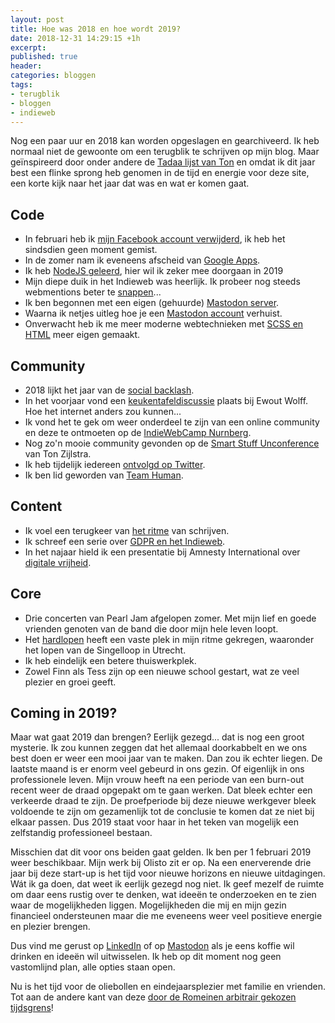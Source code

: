 ```yaml
---
layout: post
title: Hoe was 2018 en hoe wordt 2019?
date: 2018-12-31 14:29:15 +1h
excerpt: 
published: true
header:
categories: bloggen
tags:
- terugblik
- bloggen
- indieweb
---
```

Nog een paar uur en 2018 kan worden opgeslagen en gearchiveerd. Ik heb normaal niet de gewoonte om een terugblik te schrijven op mijn blog. Maar geïnspireerd door onder andere de [Tadaa lijst van Ton](https://www.zylstra.org/blog/2018/12/looking-back-on-2018/) en omdat ik dit jaar best een flinke sprong heb genomen in de tijd en energie voor deze site, een korte kijk naar het jaar dat was en wat er komen gaat.

## Code

- In februari heb ik [mijn Facebook account verwijderd](/mijn-facebook-account-is-echt-weg/), ik heb het sindsdien geen moment gemist. 
- In de zomer nam ik eveneens afscheid van [Google Apps](/Afscheid-Google-Apps/). 
- Ik heb [NodeJS geleerd](/dogfood-2/), hier wil ik zeker mee doorgaan in 2019
- Mijn diepe duik in het Indieweb was heerlijk. Ik probeer nog steeds webmentions beter te [snappen](/Waar-te-beginnen-met-Webmentions/)...
- Ik ben begonnen met een eigen (gehuurde) [Mastodon server](/Nieuw-Mastodon-account/).
- Waarna ik netjes uitleg hoe je een [Mastodon account](/Mastodon-verhuizen/) verhuist.
- Onverwacht heb ik me meer moderne webtechnieken met [SCSS en HTML](/frontend-olisto/) meer eigen gemaakt.

## Community

- 2018 lijkt het jaar van de [social backlash](https://diggingthedigital.com/backlash/).
- In het voorjaar vond een [keukentafeldiscussie](/Hoe-het-internet-anders-kan/) plaats bij Ewout Wolff. Hoe het internet anders zou kunnen...
- Ik vond het te gek om weer onderdeel te zijn van een online community en deze te ontmoeten op de [IndieWebCamp Nurnberg](/46160/).
- Nog zo'n mooie community gevonden op de [Smart Stuff Unconference](/Smart-Stuff-Unconference-2018/) van Ton Zijlstra.
- Ik heb tijdelijk iedereen [ontvolgd op Twitter](/minder-Twitter/).
- Ik ben lid geworden van [Team Human](/team-human/).

## Content

- Ik voel een terugkeer van [het ritme](/het-ritme/) van schrijven.
- Ik schreef een serie over [GDPR en het Indieweb](/GDPR-en-het-Indieweb/).
- In het najaar hield ik een presentatie bij Amnesty International over [digitale vrijheid](/Amnesty-presentatie/).

## Core

- Drie concerten van Pearl Jam afgelopen zomer. Met mijn lief en goede vrienden genoten van de band die door mijn hele leven loopt.
- Het [hardlopen](/start/) heeft een vaste plek in mijn ritme gekregen, waaronder het lopen van de Singelloop in Utrecht.
- Ik heb eindelijk een betere thuiswerkplek.
- Zowel Finn als Tess zijn op een nieuwe school gestart, wat ze veel plezier en groei geeft.

## Coming in 2019?

Maar wat gaat 2019 dan brengen? Eerlijk gezegd... dat is nog een groot mysterie. Ik zou kunnen zeggen dat het allemaal doorkabbelt en we ons best doen er weer een mooi jaar van te maken. Dan zou ik echter liegen. De laatste maand is er enorm veel gebeurd in ons gezin. Of eigenlijk in ons professionele leven. Mijn vrouw heeft na een periode van een burn-out recent weer de draad opgepakt om te gaan werken. Dat bleek echter een verkeerde draad te zijn. De proefperiode bij deze nieuwe werkgever bleek voldoende te zijn om gezamenlijk tot de conclusie te komen dat ze niet bij elkaar passen. Dus 2019 staat voor haar in het teken van mogelijk een zelfstandig professioneel bestaan. 

Misschien dat dit voor ons beiden gaat gelden. Ik ben per 1 februari 2019 weer beschikbaar. Mijn werk bij Olisto zit er op. Na een enerverende drie jaar bij deze start-up is het tijd voor nieuwe horizons en nieuwe uitdagingen. Wát ik ga doen, dat weet ik eerlijk gezegd nog niet. Ik geef mezelf de ruimte om daar eens rustig over te denken, wat ideeën te onderzoeken en te zien waar de mogelijkheden liggen. Mogelijkheden die mij en mijn gezin financieel ondersteunen maar die me eveneens weer veel positieve energie en plezier brengen. 

Dus vind me gerust op [LinkedIn](www.linkedin.com/in/frankmeeuwsen) of op [Mastodon](https://me.frankmeeuwsen.xyz/@frank) als je eens koffie wil drinken en ideeën wil uitwisselen. Ik heb op dit moment nog geen vastomlijnd plan, alle opties staan open.

Nu is het tijd voor de oliebollen en eindejaarsplezier met familie en vrienden. Tot aan de andere kant van deze [door de Romeinen arbitrair gekozen tijdsgrens](https://www.salon.com/2016/01/01/happy_new_year_wait_really_why_do_we_celebrate_it_on_january_1/)!